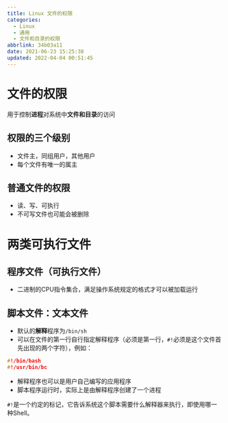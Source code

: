 ```yaml
---
title: Linux 文件的权限
categories: 
  - Linux
  - 通用
  - 文件和目录的权限
abbrlink: 34b03a11
date: 2021-06-23 15:25:38
updated: 2022-04-04 00:51:45
---
```

# 文件的权限
用于控制**进程**对系统中**文件和目录**的访问
## 权限的三个级别
- 文件主，同组用户，其他用户
- 每个文件有唯一的属主

## 普通文件的权限
- 读、写、可执行
- 不可写文件也可能会被删除

# 两类可执行文件
## 程序文件（可执行文件）
- 二进制的CPU指令集合，满足操作系统规定的格式才可以被加载运行

## 脚本文件：文本文件
- 默认的**解释**程序为`/bin/sh`
- 可以在文件的第一行自行指定解释程序（必须是第一行，`#!`必须是这个文件首先出现的两个字符），例如：
```c
#!/bin/bash 
#!/usr/bin/bc
```
- 解释程序也可以是用户自己编写的应用程序
- 脚本程序运行时，实际上是由解释程序创建了一个进程

`#!`是一个约定的标记，它告诉系统这个脚本需要什么解释器来执行，即使用哪一种Shell。
